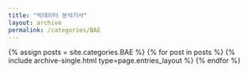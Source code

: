 ```yaml
---
title: "빅데이터 분석기사"
layout: archive
permalink: /categories/BAE
---
```



{% assign posts = site.categories.BAE %}
{% for post in posts %} 
    {% include archive-single.html type=page.entries_layout %} 
{% endfor %}
